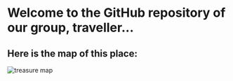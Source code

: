 # Welcome to the GitHub repository of our group, traveller...
## Here is the map of this place:
![treasure map](Planning\folder_structure.png)